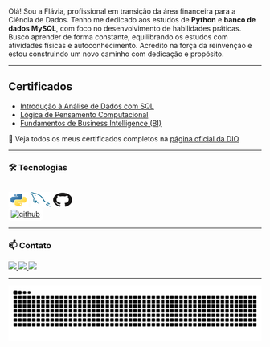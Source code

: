 ### 
Olá! Sou a Flávia, profissional em transição da área financeira para a Ciência de Dados. Tenho me dedicado aos estudos de **Python** e **banco de dados MySQL**, com foco no desenvolvimento de habilidades práticas. Busco aprender de forma constante, equilibrando os estudos com atividades físicas e autoconhecimento. Acredito na força da reinvenção e estou construindo um novo caminho com dedicação e propósito.

---

##  Certificados 

- [Introdução à Análise de Dados com SQL](https://hermes.dio.me/certificates/FOLUJGWR.pdf)
- [Lógica de Pensamento Computacional](https://hermes.dio.me/certificates/1TFH7WSW.pdf)
- [Fundamentos de Business Intelligence (BI)](https://hermes.dio.me/certificates/623KDUOS.pdf)

📂 Veja todos os meus certificados completos na [página oficial da DIO](https://web.dio.me/certificates)

---

### 🛠️ Tecnologias

<div style="display: inline_block"><br>
  <img align="center" alt="Python" height="30" width="40" src="https://raw.githubusercontent.com/devicons/devicon/master/icons/python/python-original.svg">
  <img align="center" alt="MySQL" height="30" width="40" src="https://raw.githubusercontent.com/devicons/devicon/master/icons/mysql/mysql-original.svg">
  <img align="center" alt="github" height="30" width="40" src="https://raw.githubusercontent.com/devicons/devicon/master/icons/github/github-original.svg">
    
</div>

<a href="https://github.com/Flavia116" target="_blank">
  <img align="center" alt="github" height="30" width="30" src="https://cdn.jsdelivr.net/gh/devicons/devicon/icons/github/github-original.svg" style="background-color: white; padding: 5px; border-radius: 5px;">
</a>

---

### 📫 Contato

<div> 
  <a href="https://www.linkedin.com/in/lflaviaaraujo" target="_blank">
    <img src="https://img.shields.io/badge/-LinkedIn-%230077B5?style=for-the-badge&logo=linkedin&logoColor=white">
  </a> 
  <a href="mailto:lflavia.araujo@gmail.com">
    <img src="https://img.shields.io/badge/-Gmail-%23333?style=for-the-badge&logo=gmail&logoColor=white">
  </a>
  <a href="https://wa.me/551199146109" target="_blank">
    <img src="https://img.shields.io/badge/-WhatsApp-%2325D366?style=for-the-badge&logo=whatsapp&logoColor=white">
  </a>
</div>

---
<div>
  
![snake gif](https://github.com/Flavia116/Flavia116/blob/output/github-contribution-grid-snake.svg)
  </div>
<!---
Flavia116/Flavia116 is a ✨ special ✨ repository because its `README.md` (this file) appears on your GitHub profile.
You can click the Preview link to take a look at your changes.
--->
